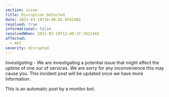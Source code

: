 ```yaml
---
section: issue
title: Disruption Detected
date: 2021-03-19T16:49:02.859148Z
resolved: true
informational: false
resolvedWhen: 2021-03-19T12:48:37.782144Z
affected:
  - API
severity: disrupted
---
```

*Investigating* - We are investigating a potential issue that might affect the uptime of one our of services. We are sorry for any inconvenience this may cause you. This incident post will be updated once we have more information.

This is an automatic post by a monitor bot.
        